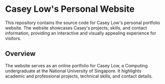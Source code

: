 # Casey Low's Personal Website

This repository contains the source code for Casey Low's personal portfolio website. The website showcases Casey's projects, skills, and contact information, providing an interactive and visually appealing experience for visitors.

## Overview

The website serves as an online portfolio for Casey Low, a Computing undergraduate at the National University of Singapore. It highlights academic and professional projects, technical skills, and contact details.